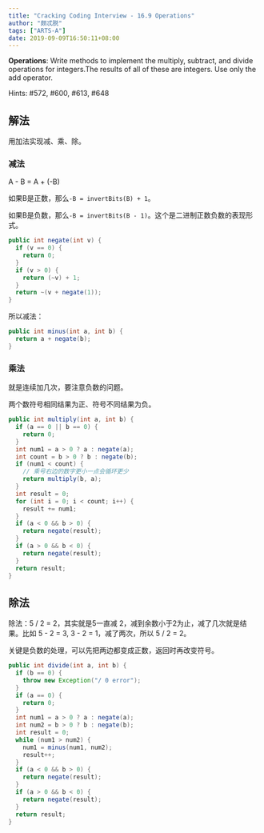 ```yaml
---
title: "Cracking Coding Interview - 16.9 Operations"
author: "颇忒脱"
tags: ["ARTS-A"]
date: 2019-09-09T16:50:11+08:00
---
```


<!--more-->

**Operations**: Write methods to implement the multiply, subtract, and divide operations for integers.The results of all of these are integers. Use only the add operator.

Hints: #572, #600, #613, #648

## 解法

用加法实现减、乘、除。

### 减法

A - B = A + (-B)

如果B是正数，那么`-B = invertBits(B) + 1`。

如果B是负数，那么`-B = invertBits(B - 1)`。这个是二进制正数负数的表现形式。

```java
public int negate(int v) {
  if (v == 0) {
    return 0;
  }
  if (v > 0) {
    return (~v) + 1;
  }
  return ~(v + negate(1));
}
```

所以减法：

```java
public int minus(int a, int b) {
  return a + negate(b);
}
```

### 乘法

就是连续加几次，要注意负数的问题。

两个数符号相同结果为正、符号不同结果为负。

```java
public int multiply(int a, int b) {
  if (a == 0 || b == 0) {
    return 0;
  }
  int num1 = a > 0 ? a : negate(a);
  int count = b > 0 ? b : negate(b);
  if (num1 < count) {
    // 乘号右边的数字更小一点会循环更少
    return multiply(b, a);
  }
  int result = 0;
  for (int i = 0; i < count; i++) {
    result += num1;
  }
  if (a < 0 && b > 0) {
    return negate(result);
  }
  if (a > 0 && b < 0) {
    return negate(result);
  }
  return result;
}
```

## 除法

除法：5 / 2 = 2，其实就是5一直减 2，减到余数小于2为止，减了几次就是结果。比如 5 - 2 = 3, 3 - 2 = 1，减了两次，所以 5 / 2 = 2。

关键是负数的处理，可以先把两边都变成正数，返回时再改变符号。

```java
public int divide(int a, int b) {
  if (b == 0) {
    throw new Exception("/ 0 error");
  }
  if (a == 0) {
    return 0;
  }
  int num1 = a > 0 ? a : negate(a);
  int num2 = b > 0 ? b : negate(b);
  int result = 0;
  while (num1 > num2) {
    num1 = minus(num1, num2);
    result++;
  }
  if (a < 0 && b > 0) {
    return negate(result);
  }
  if (a > 0 && b < 0) {
    return negate(result);
  }
  return result;
}
```



